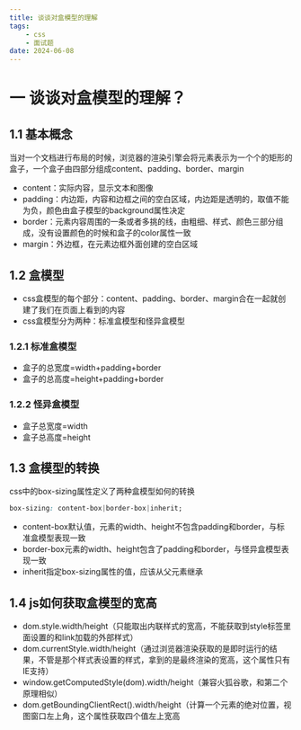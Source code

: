 ```yaml
---
title: 谈谈对盒模型的理解
tags:
	- css
	- 面试题
date: 2024-06-08
---
```


# 一 谈谈对盒模型的理解？

## 1.1 基本概念

当对一个文档进行布局的时候，浏览器的渲染引擎会将元素表示为一个个的矩形的盒子，一个盒子由四部分组成content、padding、border、margin

- content：实际内容，显示文本和图像
- padding：内边距，内容和边框之间的空白区域，内边距是透明的，取值不能为负，颜色由盒子模型的background属性决定
- border：元素内容周围的一条或者多挑的线，由粗细、样式、颜色三部分组成，没有设置颜色的时候和盒子的color属性一致
- margin：外边框，在元素边框外面创建的空白区域

## 1.2 盒模型

- css盒模型的每个部分：content、padding、border、margin合在一起就创建了我们在页面上看到的内容
- css盒模型分为两种：标准盒模型和怪异盒模型

### 1.2.1 标准盒模型

- 盒子的总宽度=width+padding+border
- 盒子的总高度=height+padding+border

### 1.2.2 怪异盒模型

- 盒子总宽度=width
- 盒子总高度=height

## 1.3 盒模型的转换

css中的box-sizing属性定义了两种盒模型如何的转换

```css
box-sizing: content-box|border-box|inherit;
```

- content-box默认值，元素的width、height不包含padding和border，与标准盒模型表现一致
- border-box元素的width、height包含了padding和border，与怪异盒模型表现一致
- inherit指定box-sizing属性的值，应该从父元素继承

## 1.4 js如何获取盒模型的宽高

- dom.style.width/height（只能取出内联样式的宽高，不能获取到style标签里面设置的和link加载的外部样式）
- dom.currentStyle.width/height（通过浏览器渲染获取的是即时运行的结果，不管是那个样式表设置的样式，拿到的是最终渲染的宽高，这个属性只有IE支持）
- window.getComputedStyle(dom).width/height（兼容火狐谷歌，和第二个原理相似）
- dom.getBoundingClientRect().width/height（计算一个元素的绝对位置，视图窗口左上角，这个属性获取四个值左上宽高

